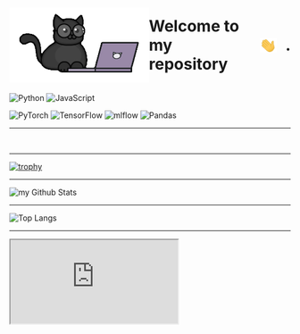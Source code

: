 # <div style="display: flex; align-items: center;"><img src="./img/conguito.gif" width="250" style="    -webkit-transform: scaleX(-1); transform: scaleX(-1);"> Welcome to my repository <img width="30" style="margin: 0 1rem;" src="./img/hi.gif">.</div>

![Python](https://img.shields.io/badge/python-3670A0?style=for-the-badge&logo=python&logoColor=ffdd54)
![JavaScript](https://img.shields.io/badge/javascript-%23323330.svg?style=for-the-badge&logo=javascript&logoColor=%23F7DF1E)


![PyTorch](https://img.shields.io/badge/PyTorch-%23EE4C2C.svg?style=for-the-badge&logo=PyTorch&logoColor=white)
![TensorFlow](https://img.shields.io/badge/TensorFlow-%23FF6F00.svg?style=for-the-badge&logo=TensorFlow&logoColor=white)
![mlflow](https://img.shields.io/badge/mlflow-%23d9ead3.svg?style=for-the-badge&logo=numpy&logoColor=blue)
![Pandas](https://img.shields.io/badge/pandas-%23150458.svg?style=for-the-badge&logo=pandas&logoColor=white)

---

<img src="https://komarev.com/ghpvc/?username=vquilon&style=flat-square&color=blue" alt=""/>

---

[![trophy](https://github-profile-trophy.vercel.app/?username=vquilon&theme=onedark)](https://github.com/ryo-ma/github-profile-trophy)

---

![my Github Stats](https://github-readme-stats.vercel.app/api?username=vquilon&show_icons=true&theme=dark)

---

![Top Langs](https://github-readme-stats.vercel.app/api/top-langs/?username=vquilon&layout=compact&theme=dark)

---

<iframe alloworigin="true" src="https://vquilon.github.io/p5.js/raycast/">